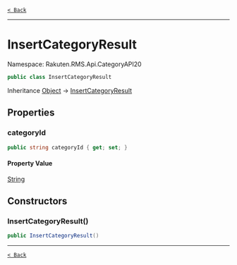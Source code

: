 [`< Back`](./)

---

# InsertCategoryResult

Namespace: Rakuten.RMS.Api.CategoryAPI20

```csharp
public class InsertCategoryResult
```

Inheritance [Object](https://docs.microsoft.com/en-us/dotnet/api/system.object) → [InsertCategoryResult](./rakuten.rms.api.categoryapi20.insertcategoryresult)

## Properties

### **categoryId**

```csharp
public string categoryId { get; set; }
```

#### Property Value

[String](https://docs.microsoft.com/en-us/dotnet/api/system.string)<br>

## Constructors

### **InsertCategoryResult()**

```csharp
public InsertCategoryResult()
```

---

[`< Back`](./)

